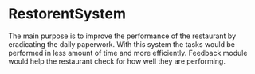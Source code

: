 # RestorentSystem
The main purpose is to improve the performance of the restaurant by eradicating the daily paperwork. With this system the tasks would be performed in less amount of time and more efficiently.
Feedback module would help the restaurant check for how well they are performing.
